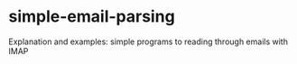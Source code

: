 # simple-email-parsing
Explanation and examples: simple programs to reading through emails with IMAP
